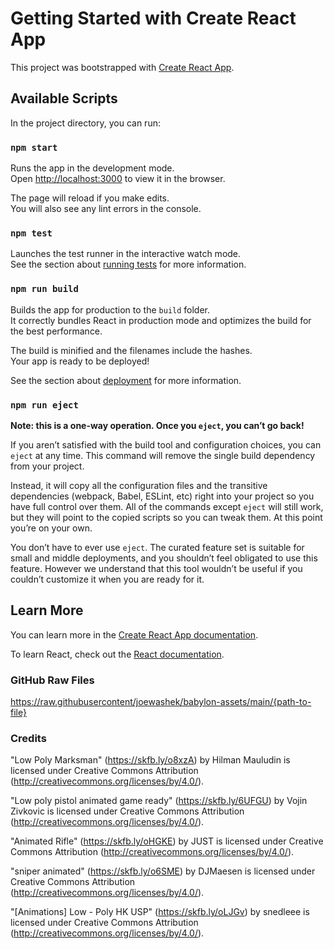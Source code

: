 # Getting Started with Create React App

This project was bootstrapped with [Create React App](https://github.com/facebook/create-react-app).

## Available Scripts

In the project directory, you can run:

### `npm start`

Runs the app in the development mode.\
Open [http://localhost:3000](http://localhost:3000) to view it in the browser.

The page will reload if you make edits.\
You will also see any lint errors in the console.

### `npm test`

Launches the test runner in the interactive watch mode.\
See the section about [running tests](https://facebook.github.io/create-react-app/docs/running-tests) for more information.

### `npm run build`

Builds the app for production to the `build` folder.\
It correctly bundles React in production mode and optimizes the build for the best performance.

The build is minified and the filenames include the hashes.\
Your app is ready to be deployed!

See the section about [deployment](https://facebook.github.io/create-react-app/docs/deployment) for more information.

### `npm run eject`

**Note: this is a one-way operation. Once you `eject`, you can’t go back!**

If you aren’t satisfied with the build tool and configuration choices, you can `eject` at any time. This command will remove the single build dependency from your project.

Instead, it will copy all the configuration files and the transitive dependencies (webpack, Babel, ESLint, etc) right into your project so you have full control over them. All of the commands except `eject` will still work, but they will point to the copied scripts so you can tweak them. At this point you’re on your own.

You don’t have to ever use `eject`. The curated feature set is suitable for small and middle deployments, and you shouldn’t feel obligated to use this feature. However we understand that this tool wouldn’t be useful if you couldn’t customize it when you are ready for it.

## Learn More

You can learn more in the [Create React App documentation](https://facebook.github.io/create-react-app/docs/getting-started).

To learn React, check out the [React documentation](https://reactjs.org/).

### GitHub Raw Files

https://raw.githubusercontent/joewashek/babylon-assets/main/{path-to-file}

### Credits

"Low Poly Marksman" (https://skfb.ly/o8xzA) by Hilman Mauludin is licensed under Creative Commons Attribution (http://creativecommons.org/licenses/by/4.0/).

"Low poly pistol animated game ready" (https://skfb.ly/6UFGU) by Vojin Zivkovic is licensed under Creative Commons Attribution (http://creativecommons.org/licenses/by/4.0/).

"Animated Rifle" (https://skfb.ly/oHGKE) by JUST is licensed under Creative Commons Attribution (http://creativecommons.org/licenses/by/4.0/).

"sniper animated" (https://skfb.ly/o6SME) by DJMaesen is licensed under Creative Commons Attribution (http://creativecommons.org/licenses/by/4.0/).

"[Animations] Low - Poly HK USP" (https://skfb.ly/oLJGv) by snedleee is licensed under Creative Commons Attribution (http://creativecommons.org/licenses/by/4.0/).